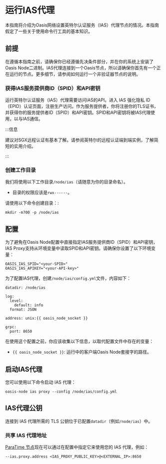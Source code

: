 # 运行IAS代理

本指南将介绍为Oasis网络设置英特尔认证服务（IAS）代理节点的情况。本指南假定了一些关于使用命令行工具的基本知识。

## 前提

在遵循本指南之前，请确保你已经遵循先决条件部分，并在你的系统上安装了Oasis Node二进制。IAS代理连接到一个Oasis节点，所以请确保你首先有一个正在运行的节点。更多细节，请参阅如何运行一个非验证器节点的说明。

### 获得IAS服务提供商ID（SPID）和API密钥

运行英特尔认证服务（IAS）代理需要访问IAS的API。进入 IAS 强化隐私 ID（EPID）认证页面，注册生产访问。作为服务提供者，你将注册你的TLS证书，并获得你的服务提供者ID（SPID）和API密钥。SPID和API密钥将被IAS代理使用，以与IAS通信。

:::信息

建议对SGX远程认证有基本了解。请参阅英特尔的远程认证端到端实例，了解简短的实用介绍。

:::

### **创建工作目录**

我们将使用以下工作目录`/node/ias`（请随意为你的目录命名）。

- 目录的权限应该是`rwx------`。

请使用以下命令创建目录：:

```
mkdir -m700 -p /node/ias

```

## 配置

为了避免在Oasis Node配置中直接指定IAS服务提供商ID（SPID）和API密钥，IAS Proxy支持从环境变量中读取SPID和API密钥。请确保你设置了以下环境变量：

```
OASIS_IAS_SPID="<your-SPID>"
OASIS_IAS_APIKEY="<your-API-key>"

```

为了配置IAS代理，创建`/node/ias/config.yml`文件，内容如下：

```
datadir: /node/ias

log:
  level:
    default: info
  format: JSON

address: unix:{{ oasis_node_socket }}

grpc:
  port: 8650

```

在使用这个配置之前，你应该收集以下信息，以取代配置文件中存在的变量：

- `{{ oasis_node_socket }}`: 运行中的客户端Oasis Node套接字的路径。

## 启动IAS代理

您可以使用以下命令启动 IAS 代理：

```
oasis-node ias proxy --config /node/ias/config.yml

```

## IAS代理公钥

连接到 IAS 代理所需的 TLS 公钥位于已配置`datadir`（例如`/node/ias`）中。

### **共享 IAS 代理地址[](https://docs.oasis.dev/general/run-a-node/set-up-your-node/run-an-ias-proxy#share-ias-proxy-address-)**

[ParaTime 节点](https://docs.oasis.dev/general/run-a-node/set-up-your-node/run-a-paratime-node)现在可以通过在配置中指定它来使用您的 IAS 代理，例如：

```
--ias.proxy.address <IAS_PROXY_PUBLIC_KEY>@<EXTERNAL_IP>:8650

```
